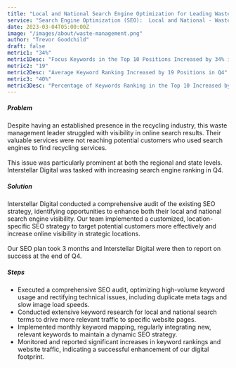 ```yaml
---
title: "Local and National Search Engine Optimization for Leading Waste Management Services Provider"
service: "Search Engine Optimization (SEO):  Local and National - Waste Management Provider"
date: 2023-03-04T05:00:00Z
image: "/images/about/waste-management.png"
author: "Trevor Goodchild"
draft: false
metric1: "34%"
metric1Desc: "Focus Keywords in the Top 10 Positions Increased by 34% in Q4" 
metric2: "19"
metric2Desc: "Average Keyword Ranking Increased by 19 Positions in Q4" 
metric3: "40%"
metric3Desc: "Percentage of Keywords Ranking in the Top 10 Increased by 40% in Q4" 
---
```


##### Problem

Despite having an established presence in the recycling industry, this waste management leader struggled with visibility in online search results. Their valuable services were not reaching potential customers who used search engines to find recycling services. 
<br>
<br>
This issue was particularly prominent at both the regional and state levels. Interstellar Digital was tasked with increasing search engine ranking in Q4.


##### Solution

Interstellar Digital conducted a comprehensive audit of the existing SEO strategy, identifying opportunities to enhance both their local and national search engine visibility. Our team implemented a customized, location-specific SEO strategy to target potential customers more effectively and increase online visibility in strategic locations. 
<br>
<br>
Our SEO plan took 3 months and Interstellar Digital were then to report on success at the end of Q4.

##### Steps

- Executed a comprehensive SEO audit, optimizing high-volume keyword usage and rectifying technical issues, including duplicate meta tags and slow image load speeds.
- Conducted extensive keyword research for local and national search terms to drive more relevant traffic to specific website pages. 
- Implemented monthly keyword mapping, regularly integrating new, relevant keywords to maintain a dynamic SEO strategy. 
- Monitored and reported significant increases in keyword rankings and website traffic, indicating a successful enhancement of our digital footprint. 



